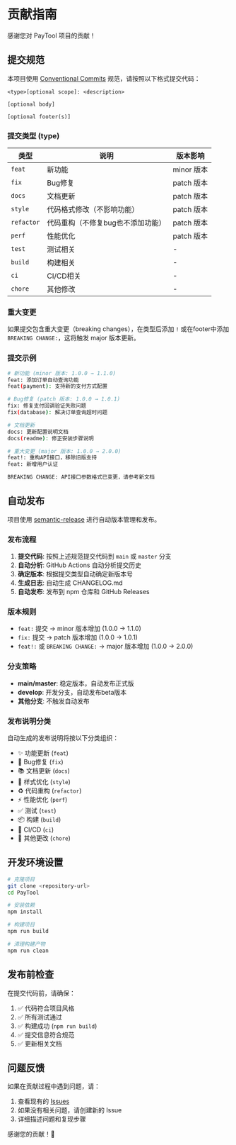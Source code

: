 # 贡献指南

感谢您对 PayTool 项目的贡献！

## 提交规范

本项目使用 [Conventional Commits](https://www.conventionalcommits.org/) 规范，请按照以下格式提交代码：

```
<type>[optional scope]: <description>

[optional body]

[optional footer(s)]
```

### 提交类型 (type)

| 类型 | 说明 | 版本影响 |
|---|---|---|
| `feat` | 新功能 | minor 版本 |
| `fix` | Bug修复 | patch 版本 |
| `docs` | 文档更新 | patch 版本 |
| `style` | 代码格式修改（不影响功能） | patch 版本 |
| `refactor` | 代码重构（不修复bug也不添加功能） | patch 版本 |
| `perf` | 性能优化 | patch 版本 |
| `test` | 测试相关 | - |
| `build` | 构建相关 | - |
| `ci` | CI/CD相关 | - |
| `chore` | 其他修改 | - |

### 重大变更

如果提交包含重大变更（breaking changes），在类型后添加 `!` 或在footer中添加 `BREAKING CHANGE:`，这将触发 major 版本更新。

### 提交示例

```bash
# 新功能 (minor 版本: 1.0.0 → 1.1.0)
feat: 添加订单自动查询功能
feat(payment): 支持新的支付方式配置

# Bug修复 (patch 版本: 1.0.0 → 1.0.1)
fix: 修复支付回调验证失败问题
fix(database): 解决订单查询超时问题

# 文档更新
docs: 更新配置说明文档
docs(readme): 修正安装步骤说明

# 重大变更 (major 版本: 1.0.0 → 2.0.0)
feat!: 重构API接口，移除旧版支持
feat: 新增用户认证

BREAKING CHANGE: API接口参数格式已变更，请参考新文档
```

## 自动发布

项目使用 [semantic-release](https://github.com/semantic-release/semantic-release) 进行自动版本管理和发布。

### 发布流程

1. **提交代码**: 按照上述规范提交代码到 `main` 或 `master` 分支
2. **自动分析**: GitHub Actions 自动分析提交历史
3. **确定版本**: 根据提交类型自动确定新版本号
4. **生成日志**: 自动生成 CHANGELOG.md
5. **自动发布**: 发布到 npm 仓库和 GitHub Releases

### 版本规则

- `feat:` 提交 → minor 版本增加 (1.0.0 → 1.1.0)
- `fix:` 提交 → patch 版本增加 (1.0.0 → 1.0.1)
- `feat!:` 或 `BREAKING CHANGE:` → major 版本增加 (1.0.0 → 2.0.0)

### 分支策略

- **main/master**: 稳定版本，自动发布正式版
- **develop**: 开发分支，自动发布beta版本
- **其他分支**: 不触发自动发布

### 发布说明分类

自动生成的发布说明将按以下分类组织：

- ✨ 功能更新 (`feat`)
- 🐛 Bug修复 (`fix`)
- 📚 文档更新 (`docs`)
- 💄 样式优化 (`style`)
- ♻️ 代码重构 (`refactor`)
- ⚡ 性能优化 (`perf`)
- ✅ 测试 (`test`)
- 📦 构建 (`build`)
- 👷 CI/CD (`ci`)
- 🔧 其他更改 (`chore`)

## 开发环境设置

```bash
# 克隆项目
git clone <repository-url>
cd PayTool

# 安装依赖
npm install

# 构建项目
npm run build

# 清理构建产物
npm run clean
```

## 发布前检查

在提交代码前，请确保：

1. ✅ 代码符合项目风格
2. ✅ 所有测试通过
3. ✅ 构建成功 (`npm run build`)
4. ✅ 提交信息符合规范
5. ✅ 更新相关文档

## 问题反馈

如果在贡献过程中遇到问题，请：

1. 查看现有的 [Issues](https://github.com/WittF/PayTool/issues)
2. 如果没有相关问题，请创建新的 Issue
3. 详细描述问题和复现步骤

感谢您的贡献！🎉
